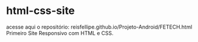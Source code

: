 # html-css-site
acesse aqui o repositório: reisfellipe.github.io/Projeto-Android/FETECH.html
 Primeiro Site Responsivo com HTML e CSS.